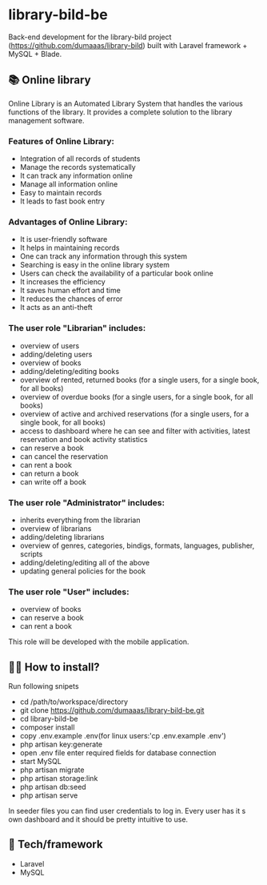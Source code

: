# library-bild-be

Back-end development for the library-bild project (https://github.com/dumaaas/library-bild) built with Laravel framework + MySQL + Blade.

## 📚 Online library

Online Library is an Automated Library System that handles the various functions of the library. It provides a complete solution to the library management software.

### Features of Online Library:
 
 -  Integration of all records of students
 -  Manage the records systematically
 -  It can track any information online
 -  Manage all information online
 -  Easy to maintain records
 -  It leads to fast book entry

### Advantages of Online Library:

 -  It is user-friendly software
 -  It helps in maintaining records
 -  One can track any information through this system
 -  Searching is easy in the online library system
 -  Users can check the availability of a particular book online
 -  It increases the efficiency
 -  It saves human effort and time
 -  It reduces the chances of error
 -  It acts as an anti-theft

### The user role "Librarian" includes: 

 - overview of users
 - adding/deleting users
 - overview of books
 - adding/deleting/editing books
 - overview of rented, returned books (for a single users, for a single book, for all books)
 - overview of overdue books (for a single users, for a single book, for all books)
 - overview of active and archived reservations (for a single users, for a single book, for all books)
 - access to dashboard where he can see and filter with activities, latest reservation and book activity statistics
 - can reserve a book
 - can cancel the reservation
 - can rent a book
 - can return a book
 - can write off a book

### The user role "Administrator" includes:

 - inherits everything from the librarian 
 - overview of librarians
 - adding/deleting librarians
 - overview of genres, categories, bindigs, formats, languages, publisher, scripts
 - adding/deleting/editing all of the above
 - updating general policies for the book

### The user role "User" includes: 

 - overview of books
 - can reserve a book
 - can rent a book

This role will be developed with the mobile application.

## :man_technologist: How to install?

Run following snipets

 - cd /path/to/workspace/directory 
 - git clone https://github.com/dumaaas/library-bild-be.git 
 - cd library-bild-be 
 - composer install
 - copy .env.example .env(for linux users:'cp .env.example .env')
 - php artisan key:generate
 - open .env file enter required fields for database connection
 - start MySQL
 - php artisan migrate
 - php artisan storage:link
 - php artisan db:seed
 - php artisan serve

In seeder files you can find user credentials to log in. Every user has it s own dashboard and it should be pretty intuitive to use.

## 🚀 Tech/framework 

* Laravel
* MySQL
